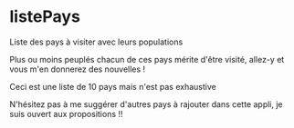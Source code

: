 # listePays
Liste des pays à visiter avec leurs populations

Plus ou moins peuplés chacun de ces pays mérite d'être visité, allez-y et vous m'en donnerez des nouvelles !

Ceci est une liste de 10 pays mais n'est pas exhaustive

N'hésitez pas à me suggérer d'autres pays à rajouter dans cette appli, je suis ouvert aux propositions !!
